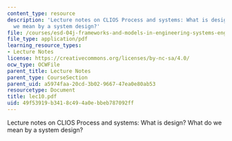 ```yaml
---
content_type: resource
description: 'Lecture notes on CLIOS Process and systems: What is design? What do
  we mean by a system design?'
file: /courses/esd-04j-frameworks-and-models-in-engineering-systems-engineering-system-design-spring-2007/49f53919b3418c494a0ebbeb787092ff_lec10.pdf
file_type: application/pdf
learning_resource_types:
- Lecture Notes
license: https://creativecommons.org/licenses/by-nc-sa/4.0/
ocw_type: OCWFile
parent_title: Lecture Notes
parent_type: CourseSection
parent_uid: a5974faa-20cd-3b02-9667-47ea0e80ab53
resourcetype: Document
title: lec10.pdf
uid: 49f53919-b341-8c49-4a0e-bbeb787092ff
---
```

Lecture notes on CLIOS Process and systems: What is design? What do we mean by a system design?